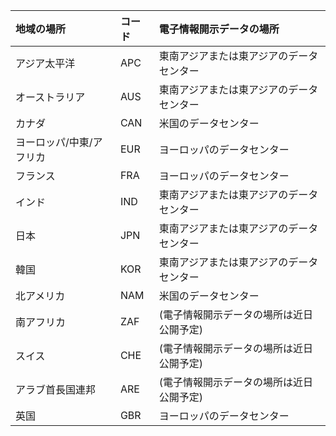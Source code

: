 
|**地域の場所**             |**コード**|**電子情報開示データの場所**      |
|:----------------------------|:-------|:---------------------------------|
|アジア太平洋                 |APC     |東南アジアまたは東アジアのデータ センター|
|オーストラリア                    |AUS     |東南アジアまたは東アジアのデータ センター|
|カナダ                       |CAN     |米国のデータセンター                    |
|ヨーロッパ/中東/アフリカ|EUR     |ヨーロッパのデータセンター                |
|フランス                       |FRA     |ヨーロッパのデータセンター                |
|インド                        |IND     |東南アジアまたは東アジアのデータ センター|
|日本                        |JPN     |東南アジアまたは東アジアのデータ センター|
|韓国                        |KOR     |東南アジアまたは東アジアのデータ センター|
|北アメリカ                |NAM     |米国のデータセンター                    |
|南アフリカ                 |ZAF     |(電子情報開示データの場所は近日公開予定)|
|スイス                  |CHE     |(電子情報開示データの場所は近日公開予定)|
|アラブ首長国連邦         |ARE     |(電子情報開示データの場所は近日公開予定)|
|英国               |GBR     |ヨーロッパのデータセンター                |
